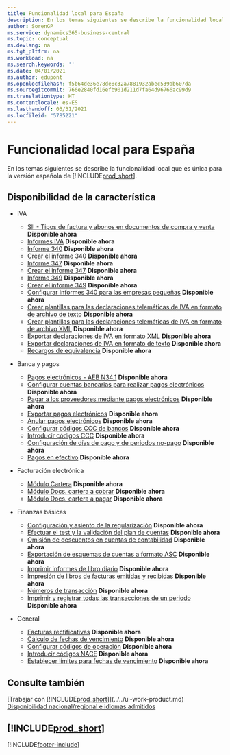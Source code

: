 ```yaml
---
title: Funcionalidad local para España
description: En los temas siguientes se describe la funcionalidad local de la versión española de Business Central.
author: SorenGP
ms.service: dynamics365-business-central
ms.topic: conceptual
ms.devlang: na
ms.tgt_pltfrm: na
ms.workload: na
ms.search.keywords: ''
ms.date: 04/01/2021
ms.author: edupont
ms.openlocfilehash: f5b64de36e78de8c32a7881932abec539ab607da
ms.sourcegitcommit: 766e2840fd16efb901d211d7fa64d96766ac99d9
ms.translationtype: HT
ms.contentlocale: es-ES
ms.lasthandoff: 03/31/2021
ms.locfileid: "5785221"
---
```

# <a name="spain-local-functionality"></a>Funcionalidad local para España

En los temas siguientes se describe la funcionalidad local que es única para la versión española de [!INCLUDE[prod_short](../../includes/prod_short.md)].  

## <a name="feature-availability"></a>Disponibilidad de la característica  

* IVA  
    * [SII - Tipos de factura y abonos en documentos de compra y venta](SII-invoice-types-sales-purchase-documents.md) **Disponible ahora**
    * [Informes IVA](vat-reports.md) **Disponible ahora**
    * [Informe 340](report-340.md) **Disponible ahora**  
    * [Crear el informe 340](how-to-create-report-340.md) **Disponible ahora**  
    * [Informe 347](report-347.md) **Disponible ahora**  
    * [Crear el informe 347](how-to-create-report-347.md) **Disponible ahora**  
    * [Informe 349](report-349.md) **Disponible ahora**  
    * [Crear el informe 349](how-to-create-report-349.md) **Disponible ahora**  
    * [Configurar informes 340 para las empresas pequeñas](how-to-set-up-340-reports-for-small-businesses.md) **Disponible ahora**
    * [Crear plantillas para las declaraciones telemáticas de IVA en formato de archivo de texto](how-to-create-templates-for-telematic-vat-statements-in-text-file-format.md) **Disponible ahora**
    * [Crear plantillas para las declaraciones telemáticas de IVA en formato de archivo XML](how-to-create-templates-for-telematic-vat-statements-in-xml-file-format.md) **Disponible ahora**
    * [Exportar declaraciones de IVA en formato XML](how-to-export-vat-statements-in-xml-format.md) **Disponible ahora**  
    * [Exportar declaraciones de IVA en formato de texto](how-to-export-vat-statements-in-text-format.md) **Disponible ahora**
    * [Recargos de equivalencia](equivalence-charges-ec-.md) **Disponible ahora**

* Banca y pagos  
    * [Pagos electrónicos - AEB N34.1](electronic-payments-aeb-n341.md) **Disponible ahora**
    * [Configurar cuentas bancarias para realizar pagos electrónicos](how-to-set-up-bank-accounts-for-electronic-payments.md) **Disponible ahora**
    * [Pagar a los proveedores mediante pagos electrónicos](how-to-pay-vendors-by-using-electronic-payments.md) **Disponible ahora**
    * [Exportar pagos electrónicos](how-to-export-electronic-payments.md) **Disponible ahora**
    * [Anular pagos electrónicos](how-to-void-electronic-payments.md) **Disponible ahora**
    * [Configurar códigos CCC de bancos](how-to-set-up-bank-ccc-codes.md) **Disponible ahora**
    * [Introducir códigos CCC](how-to-enter-ccc-codes.md) **Disponible ahora**
    * [Configuración de días de pago y de periodos no-pago](how-to-set-up-payment-days-and-non-payment-periods.md) **Disponible ahora**
    * [Pagos en efectivo](payments-in-cash.md) **Disponible ahora**

* Facturación electrónica
    * [Módulo Cartera](cartera-module.md) **Disponible ahora**
    * [Módulo Docs. cartera a cobrar](receivables-cartera-module.md) **Disponible ahora**
    * [Módulo Docs. cartera a pagar](payments-cartera-module.md) **Disponible ahora**

* Finanzas básicas
    * [Configuración y asiento de la regularización](how-to-set-up-and-close-income-statement-balances.md) **Disponible ahora**
    * [Efectuar el test y la validación del plan de cuentas](how-to-indent-and-validate-chart-of-accounts.md) **Disponible ahora**
    * [Omisión de descuentos en cuentas de contabilidad](how-to-ignore-discounts-in-general-ledger-accounts.md) **Disponible ahora**
    * [Exportación de esquemas de cuentas a formato ASC](how-to-export-account-schedules-to-asc-format.md) **Disponible ahora**
    * [Imprimir informes de libro diario](how-to-print-account-book-reports.md) **Disponible ahora**
    * [Impresión de libros de facturas emitidas y recibidas](how-to-print-sales-and-purchase-invoice-books.md) **Disponible ahora**  
    * [Números de transacción](transaction-numbers.md) **Disponible ahora**
    * [Imprimir y registrar todas las transacciones de un periodo](how-to-post-and-print-all-transactions-for-a-period.md) **Disponible ahora**

* General
    * [Facturas rectificativas](corrective-invoices.md) **Disponible ahora**
    * [Cálculo de fechas de vencimiento](calculating-due-dates.md) **Disponible ahora**
    * [Configurar códigos de operación](how-to-set-up-operation-codes.md) **Disponible ahora**
    * [Introducir códigos NACE](how-to-enter-nace-codes.md) **Disponible ahora**
    * [Establecer límites para fechas de vencimiento](how-to-set-limits-for-due-dates.md) **Disponible ahora**

## <a name="see-also"></a>Consulte también
[Trabajar con [!INCLUDE[prod_short](../../includes/prod_short.md)]](../../ui-work-product.md)  
[Disponibilidad nacional/regional e idiomas admitidos](/dynamics365/business-central/dev-itpro/compliance/apptest-countries-and-translations)  

## [!INCLUDE[prod_short](../../includes/free_trial_md.md)]  


[!INCLUDE[footer-include](../../includes/footer-banner.md)]
